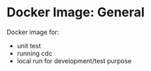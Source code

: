 # Docker Image: General

Docker image for:
- unit test
- running cdc
- local run for development/test purpose
